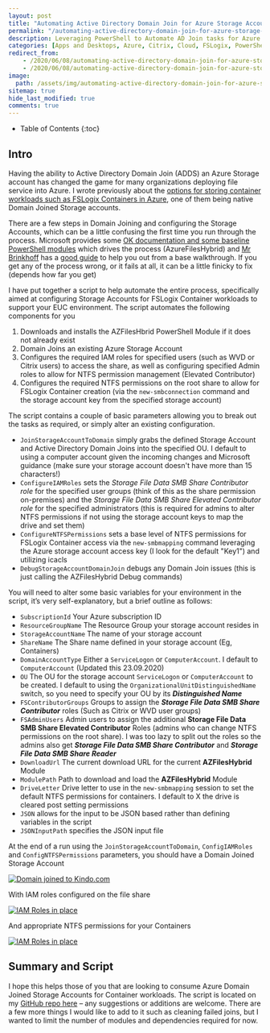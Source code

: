 ```yaml
---
layout: post
title: "Automating Active Directory Domain Join for Azure Storage Accounts with Container Workloads"
permalink: "/automating-active-directory-domain-join-for-azure-storage-accounts-with-container-workloads/"
description: Leveraging PowerShell to Automate AD Join tasks for Azure Storage Accounts
categories: [Apps and Desktops, Azure, Citrix, Cloud, FSLogix, PowerShell, Profiles, Windows]
redirect_from: 
    - /2020/06/08/automating-active-directory-domain-join-for-azure-storage-accounts-with-container-workloads
    - /2020/06/08/automating-active-directory-domain-join-for-azure-storage-accounts-with-container-workloads/
image:
  path: /assets/img/automating-active-directory-domain-join-for-azure-storage-accounts-with-container-workloads/post_default_image.jpg
sitemap: true
hide_last_modified: true
comments: true
---
```


<!--excerpt-->

-  Table of Contents
{:toc}

## Intro

Having the ability to Active Directory Domain Join (ADDS) an Azure Storage account has changed the game for many organizations deploying file service into Azure. I wrote previously about the [options for storing container workloads such as FSLogix Containers in Azure](https://jkindon.com/2020/05/27/navigating-azure-storage-options-for-fslogix-containers/), one of them being native Domain Joined Storage accounts.

There are a few steps in Domain Joining and configuring the Storage Accounts, which can be a little confusing the first time you run through the process. Microsoft provides some [OK documentation and some baseline PowerShell modules](https://docs.microsoft.com/en-us/azure/storage/files/storage-files-identity-ad-ds-enable) which drives the process (AzureFilesHybrid) and [Mr Brinkhoff](https://twitter.com/Brinkhoff_C) has a [good guide](https://www.christiaanbrinkhoff.com/2020/03/01/learn-here-how-to-configure-azure-files-with-active-directory-ad-authentication-for-fslogix-profile-container-and-msix-app-attach/) to help you out from a base walkthrough. If you get any of the process wrong, or it fails at all, it can be a little finicky to fix (depends how far you get)

I have put together a script to help automate the entire process, specifically aimed at configuring Storage Accounts for FSLogix Container workloads to support your EUC environment. The script automates the following components for you

1.  Downloads and installs the AZFilesHbrid PowerShell Module if it does not already exist
2.  Domain Joins an existing Azure Storage Account
3.  Configures the required IAM roles for specified users (such as WVD or Citrix users) to access the share, as well as configuring specified Admin roles to allow for NTFS permission management (Elevated Contributor)
4.  Configures the required NTFS permissions on the root share to allow for FSLogix Container creation (via the `new-smbconnection` command and the storage account key from the specified storage account)

The script contains a couple of basic parameters allowing you to break out the tasks as required, or simply alter an existing configuration.

-  `JoinStorageAccountToDomain` simply grabs the defined Storage Account and Active Directory Domain Joins into the specified OU. I default to using a computer account given the incoming changes and Microsoft guidance (make sure your storage account doesn't have more than 15 characters!)
-  `ConfigureIAMRoles` sets the _Storage File Data SMB Share Contributor role_ for the specified user groups (think of this as the share permission on-premises) and the _Storage File Data SMB Share Elevated Contributor role_ for the specified administrators (this is required for admins to alter NTFS permissions if not using the storage account keys to map the drive and set them)
-  `ConfigureNTFSPermissions` sets a base level of NTFS permissions for FSLogix Container access via the `new-smbmapping` command leveraging the Azure storage account access key (I look for the default "Key1") and utilizing icacls
-  `DebugStorageAccountDomainJoin` debugs any Domain Join issues (this is just calling the AZFilesHybrid Debug commands)

You will need to alter some basic variables for your environment in the script, it’s very self-explanatory, but a brief outline as follows:

-  `SubscriptionId` Your Azure subscription ID
-  `ResourceGroupName` The Resource Group your storage account resides in
-  `StorageAccountName` The name of your storage account
-  `ShareName` The Share name defined in your storage account (Eg, Containers)
-  `DomainAccountType` Either a `ServiceLogon` or `ComputerAccount`. I default to `ComputerAccount` (Updated this 23.09.2020)
-  `OU` The OU for the storage account `ServiceLogon` or `ComputerAccount` to be created. I default to using the `OrganizationalUnitDistinguishedName` switch, so you need to specify your OU by its **_Distinguished Name_**
-  `FSContributorGroups` Groups to assign the **_Storage File Data SMB Share Contributor_** roles (Such as Citrix or WVD user groups)
-  `FSAdminUsers` Admin users to assign the additional **Storage File Data SMB Share Elevated Contributor** Roles (admins who can change NTFS permissions on the root share). I was too lazy to split out the roles so the admins also get **_Storage File Data SMB Share Contributor_** and **_Storage File Data SMB Share Reader_**
-  `DownloadUrl` The current download URL for the current **AZFilesHybrid** Module
-  `ModulePath` Path to download and load the **AZFilesHybrid** Module
-  `DriveLetter` Drive letter to use in the `new-smbmapping` session to set the default NTFS permissions for containers. I default to X the drive is cleared post setting permissions
-  `JSON` allows for the input to be JSON based rather than defining variables in the script
-  `JSONInputPath` specifies the JSON input file

At the end of a run using the `JoinStorageAccountToDomain`, `ConfigIAMRoles` and `ConfigNTFSPermissions` parameters, you should have a Domain Joined Storage Account

[![Domain joined to Kindo.com]({{site.baseurl}}/assets/img/automating-active-directory-domain-join-for-azure-storage-accounts-with-container-workloads/DomainJoinKindon.png)]({{site.baseurl}}/assets/img/automating-active-directory-domain-join-for-azure-storage-accounts-with-container-workloads/DomainJoinKindon.png)

With IAM roles configured on the file share

[![IAM Roles in place]({{site.baseurl}}/assets/img/automating-active-directory-domain-join-for-azure-storage-accounts-with-container-workloads/IAMRoles.png)]({{site.baseurl}}/assets/img/automating-active-directory-domain-join-for-azure-storage-accounts-with-container-workloads/IAMRoles.png)

And appropriate NTFS permissions for your Containers

[![IAM Roles in place]({{site.baseurl}}/assets/img/automating-active-directory-domain-join-for-azure-storage-accounts-with-container-workloads/NTFS.png)]({{site.baseurl}}/assets/img/automating-active-directory-domain-join-for-azure-storage-accounts-with-container-workloads/NTFS.png)

## Summary and Script

I hope this helps those of you that are looking to consume Azure Domain Joined Storage Accounts for Container workloads. The script is located on my [GitHub repo here](https://github.com/JamesKindon/Azure/tree/master/JoinStorageAccountToDomain) – any suggestions or additions are welcome. There are a few more things I would like to add to it such as cleaning failed joins, but I wanted to limit the number of modules and dependencies required for now.
